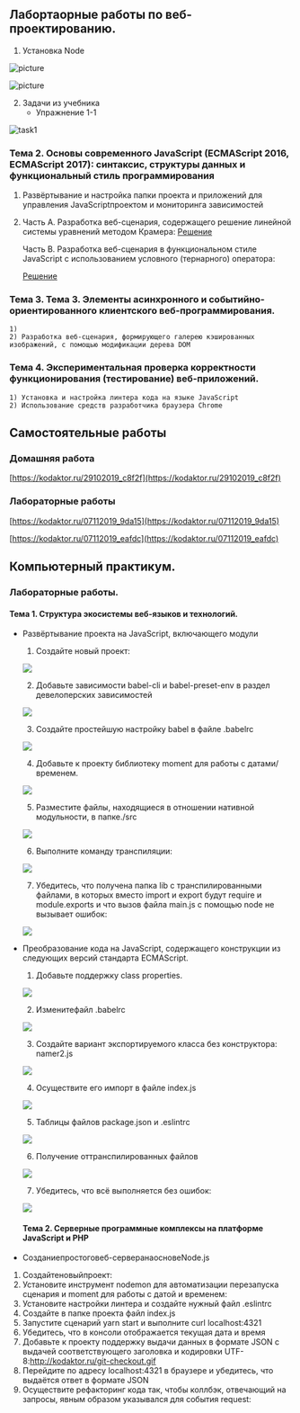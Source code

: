 

## Лабортаорные работы по веб-проектированию.

1. Установка Node

![picture](node_installation.png)

![picture](node_installation1.png)

2. Задачи из учебника
   * Упражнение 1-1
   
  ![task1](hello_world.jpg)
### Тема 2. Основы современного JavaScript (ECMAScript 2016, ECMAScript 2017): синтаксис, структуры данных и функциональный стиль программирования
   1) Развёртывание и настройка папки проекта и приложений для управления JavaScriptпроектом и мониторинга зависимостей
   2) Часть А. Разработка веб-сценария, содержащего решение линейной системы уравнений методом Крамера:
      [Решение](https://kodaktor.ru/task_20d17)
      
      Часть B. Разработка веб-сценария в функциональном стиле JavaScript с использованием условного (тернарного) оператора:
      
      [Решение](https://kodaktor.ru/ternary_30c2c)
### Тема 3. Тема 3. Элементы асинхронного и событийно-ориентированного клиентского веб-программирования.
    1) 
    2) Разработка веб-сценария, формирующего галерею кэшированных изображений, с помощью модификации дерева DOM
### Тема 4. Экспериментальная проверка корректности функционирования (тестирование) веб-приложений.
    1) Установка и настройка линтера кода на языке JavaScript
    2) Использование средств разработчика браузера Chrome
    
## Самостоятельные работы

      
  
### Домашняя работа
[https://kodaktor.ru/29102019_c8f2f](https://kodaktor.ru/29102019_c8f2f)
### Лабораторные работы
[https://kodaktor.ru/07112019_9da15](https://kodaktor.ru/07112019_9da15)

[https://kodaktor.ru/07112019_eafdc](https://kodaktor.ru/07112019_eafdc)

## Компьютерный практикум.

### Лабораторные работы.

#### Тема 1. Структура экосистемы веб-языков и технологий.

- Развёртывание проекта на JavaScript, включающего модули
   1. Создайте новый проект:
   
   ![](lab1nameproject.png)
   
   2. Добавьте зависимости babel-cli и babel-preset-env в раздел девелоперских зависимостей
   
   ![](lab1bable.png)
   
   3. Создайте простейшую настройку babel в файле .babelrc
   
   ![](lab1echo.png)
   
   4. Добавьте к проекту библиотеку moment для работы с датами/временем.
   
   ![](lab1moment.png)
   
   5. Разместите файлы, находящиеся в отношении нативной модульности, в папке./src
   
   ![](lab1mainsrc.png)
   
   6. Выполните команду транспиляции:
   
   ![](lab1build.png)
   
   7. Убедитесь, что получена папка lib с транспилированными файлами, в которых вместо  import и export будут require и module.exports и что вызов файла main.js с помощью node не вызывает ошибок:
   
   ![](lab1lib.png)
   
- Преобразование кода на JavaScript,  содержащего конструкции из следующих версий стандарта ECMAScript.

   1. Добавьте поддержку class properties.
   
   ![](lab2/lab2properties.png)
   
   2. Изменитефайл .babelrc
   
   ![](lab2/lab2babelrc.png)
   
   3. Создайте вариант экспортируемого класса без конструктора: namer2.js
   
   ![](lab2/lab2namer2.png)
   
   4. Осуществите его импорт в файле index.js
   
   ![](lab2/lab2index.png)
   
   5. Таблицы файлов package.json и .eslintrc
   
   ![](lab2/lab2package.png)
   
   6. Получение оттранспилированных файлов
   
   ![](lab2/lab2build.png)
   
   7. Убедитесь, что всё выполняется без ошибок:
   
   ![](lab2/lab2check.png)
   
  #### Тема 2. Серверные программные комплексы на платформе JavaScript и PHP
 
 -  Созданиепростоговеб-серверанаосновеNode.js
   
   1. Создайтеновыйпроект:
   2. Установите инструмент nodemon для автоматизации перезапуска сценария и moment для работы с датой и временем:
   3. Установите настройки линтера и создайте нужный файл .eslintrc
   4. Создайте в папке проекта файл index.js
   5.  Запустите сценарий yarn start и выполните curl localhost:4321
   6. Убедитесь, что в консоли отображается текущая дата и время
   7. Добавьте к проекту поддержку выдачи данных в формате JSON с выдачей соответствующего заголовка и кодировки UTF-8:http://kodaktor.ru/git-checkout.gif
   8. Перейдите по адресу localhost:4321 в браузере и убедитесь, что выдаётся ответ в формате JSON
   9. Осуществите рефакторинг кода так, чтобы коллбэк, отвечающий на запросы, явным образом указывался для события request:
